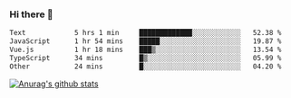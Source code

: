 ### Hi there 👋



<!--
**webB1an/webB1an** is a ✨ _special_ ✨ repository because its `README.md` (this file) appears on your GitHub profile.

Here are some ideas to get you started:

- 🔭 I’m currently working on ...
- 🌱 I’m currently learning ...
- 👯 I’m looking to collaborate on ...
- 🤔 I’m looking for help with ...
- 💬 Ask me about ...
- 📫 How to reach me: ...
- 😄 Pronouns: ...
- ⚡ Fun fact: ...
-->

<!--START_SECTION:waka-->

```txt
Text            5 hrs 1 min     █████████████░░░░░░░░░░░░   52.38 %
JavaScript      1 hr 54 mins    █████░░░░░░░░░░░░░░░░░░░░   19.87 %
Vue.js          1 hr 18 mins    ███▒░░░░░░░░░░░░░░░░░░░░░   13.54 %
TypeScript      34 mins         █▒░░░░░░░░░░░░░░░░░░░░░░░   05.99 %
Other           24 mins         █░░░░░░░░░░░░░░░░░░░░░░░░   04.20 %
```

<!--END_SECTION:waka-->


[![Anurag's github stats](https://github-readme-stats.vercel.app/api?username=webB1an&show_icons=true&theme=radical)](https://github.com/anuraghazra/github-readme-stats)

